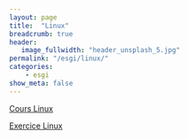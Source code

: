 ```yaml
---
layout: page
title:  "Linux"
breadcrumb: true
header:
   image_fullwidth: "header_unsplash_5.jpg"
permalink: "/esgi/linux/"
categories:
    - esgi
show_meta: false
---
```


[Cours Linux](https://fpompey.github.io/esgi/linux/cours_linux/)

[Exercice Linux](https://fpompey.github.io/esgi/linux/exercice_linux/)
